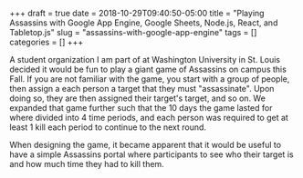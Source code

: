 +++ 
draft = true
date = 2018-10-29T09:40:50-05:00
title = "Playing Assassins with Google App Engine, Google Sheets, Node.js, React, and Tabletop.js"
slug = "assassins-with-google-app-engine" 
tags = []
categories = []
+++

A student organization I am part of at Washington University in St. Louis decided it would be fun to play a giant game of Assassins on campus this Fall. If you are not familiar with the game, you start with a group of people, then assign a each person a target that they must "assassinate". Upon doing so, they are then assigned their target's target, and so on. We expanded that game further such that the 10 days the game lasted for where divided into 4 time periods, and each person was required to get at least 1 kill each period to continue to the next round.

When designing the game, it became apparent that it would be useful to have a simple Assassins portal where participants to see who their target is and how much time they had to kill them.